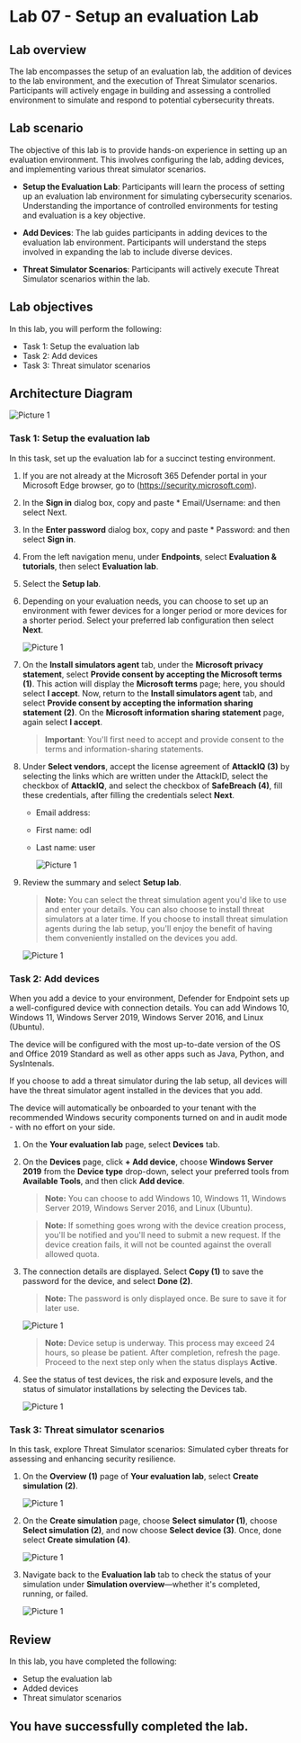 # Lab 07 - Setup an evaluation Lab

## Lab overview

The lab encompasses the setup of an evaluation lab, the addition of devices to the lab environment, and the execution of Threat Simulator scenarios. Participants will actively engage in building and assessing a controlled environment to simulate and respond to potential cybersecurity threats.

## Lab scenario

The objective of this lab is to provide hands-on experience in setting up an evaluation environment. This involves configuring the lab, adding devices, and implementing various threat simulator scenarios.

- **Setup the Evaluation Lab**: Participants will learn the process of setting up an evaluation lab environment for simulating cybersecurity scenarios.
Understanding the importance of controlled environments for testing and evaluation is a key objective.

- **Add Devices**: The lab guides participants in adding devices to the evaluation lab environment.
Participants will understand the steps involved in expanding the lab to include diverse devices.

- **Threat Simulator Scenarios**: Participants will actively execute Threat Simulator scenarios within the lab.

## Lab objectives

In this lab, you will perform the following:

- Task 1: Setup the evaluation lab
- Task 2: Add devices
- Task 3: Threat simulator scenarios

## Architecture Diagram

![Picture 1](../Media/Architecture-07.PNG)

### Task 1: Setup the evaluation lab

In this task, set up the evaluation lab for a succinct testing environment.

1. If you are not already at the Microsoft 365 Defender portal in your Microsoft Edge browser, go to (https://security.microsoft.com). 

1. In the **Sign in** dialog box, copy and paste * Email/Username: <inject key="AzureAdUserEmail"></inject> and then select Next.

1. In the **Enter password** dialog box, copy and paste * Password: <inject key="AzureAdUserPassword"></inject> and then select **Sign in**.

1. From the left navigation menu, under **Endpoints**, select **Evaluation & tutorials**, then select **Evaluation lab**.

1. Select the **Setup lab**.

1. Depending on your evaluation needs, you can choose to set up an environment with fewer devices for a longer period or more devices for a shorter period. Select your preferred lab configuration then select **Next**.

    ![Picture 1](../Media/labconfigurations.png)

1. On the **Install simulators agent** tab, under the **Microsoft privacy statement**, select **Provide consent by accepting the Microsoft terms (1)**. This action will display the **Microsoft terms** page; here, you should select **I accept**. Now, return to the **Install simulators agent** tab, and select **Provide consent by accepting the information sharing statement (2)**. On the **Microsoft information sharing statement** page, again select **I accept**.

    >**Important**: You'll first need to accept and provide consent to the terms and information-sharing statements.

1. Under **Select vendors**, accept the license agreement of **AttackIQ (3)** by selecting the links which are written under the AttackID, select the checkbox of **AttackIQ**, and select the checkbox of **SafeBreach (4)**, fill these credentials, after filling the credentials select **Next**.

    - Email address: <inject key="AzureAdUserEmail"></inject>
    - First name: odl
    - Last name: user <inject key="DeploymentID" enableCopy="false"></inject>

        ![Picture 1](../Media/install-simulator.png)

1. Review the summary and select **Setup lab**.  

    >**Note:** You can select the threat simulation agent you'd like to use and enter your details. You can also choose to install threat simulators at a later time. If you choose to install threat simulation agents during the lab setup, you'll enjoy the benefit of having them conveniently installed on the devices you add.

    ![Picture 1](../Media/lab-setup-summary.png)

### Task 2: Add devices

When you add a device to your environment, Defender for Endpoint sets up a well-configured device with connection details. You can add Windows 10, Windows 11, Windows Server 2019, Windows Server 2016, and Linux (Ubuntu).

The device will be configured with the most up-to-date version of the OS and Office 2019 Standard as well as other apps such as Java, Python, and SysIntenals.

If you choose to add a threat simulator during the lab setup, all devices will have the threat simulator agent installed in the devices that you add.

The device will automatically be onboarded to your tenant with the recommended Windows security components turned on and in audit mode - with no effort on your side.

1. On the **Your evaluation lab** page, select **Devices** tab.

1. On the **Devices** page, click **+ Add device**, choose **Windows Server 2019** from the **Device type** drop-down, select your preferred tools from **Available Tools**, and then click **Add device**.

    >**Note:** You can choose to add Windows 10, Windows 11, Windows Server 2019, Windows Server 2016, and Linux (Ubuntu).

    >**Note:** If something goes wrong with the device creation process, you'll be notified and you'll need to submit a new request. If the device creation fails, it will not be counted against the overall allowed quota.

1. The connection details are displayed. Select **Copy (1)** to save the password for the device, and select **Done (2)**.

    >**Note:** The password is only displayed once. Be sure to save it for later use.

    ![Picture 1](../Media/add-machine-eval-lab-new.png)

    >**Note:** Device setup is underway. This process may exceed 24 hours, so please be patient. After completion, refresh the page. Proceed to the next step only when the status displays **Active**.

1. See the status of test devices, the risk and exposure levels, and the status of simulator installations by selecting the Devices tab.

    ![Picture 1](../Media/test-device.png)

### Task 3: Threat simulator scenarios

In this task, explore Threat Simulator scenarios: Simulated cyber threats for assessing and enhancing security resilience.

1. On the **Overview (1)** page of **Your evaluation lab**, select **Create simulation (2)**.

    ![Picture 1](../Media/create-gallery.png)

1. On the **Create simulation** page, choose **Select simulator (1)**, choose **Select simulation (2)**, and now choose **Select device (3)**. Once, done select **Create simulation (4)**.

    ![Picture 1](../Media/simulation.png)

1. Navigate back to the **Evaluation lab** tab to check the status of your simulation under **Simulation overview**—whether it's completed, running, or failed.

    ![Picture 1](../Media/simulations-tab.png)

## Review
In this lab, you have completed the following:

- Setup the evaluation lab
- Added devices
- Threat simulator scenarios

## You have successfully completed the lab.
